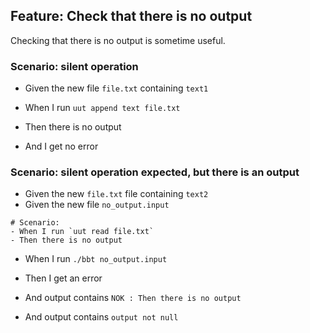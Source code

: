 ## Feature: Check that there is no output

Checking that there is no output is sometime useful.

### Scenario: silent operation
- Given the new file `file.txt` containing `text1`

- When I run `uut append text file.txt`

- Then there is no output
- And I get no error
  
### Scenario: silent operation expected, but there is an output

- Given the new `file.txt` file containing `text2`
- Given the new file `no_output.input`
```
# Scenario:
- When I run `uut read file.txt`
- Then there is no output
```

- When I run `./bbt no_output.input`

- Then I get an error
- And output contains `NOK : Then there is no output`
- And output contains `output not null`
